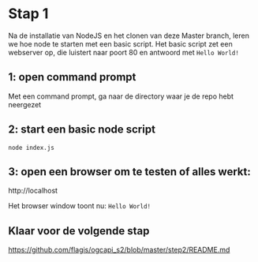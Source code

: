 # Stap 1

Na de installatie van NodeJS en het clonen van deze Master branch, leren we hoe node te starten met een basic script.
Het basic script zet een webserver op, die luistert naar poort 80 en antwoord met `Hello World!`

## 1: open command prompt
Met een command prompt, ga naar de directory waar je de repo hebt neergezet


## 2: start een basic node script
```
node index.js
```

## 3: open een browser om te testen of alles werkt:
http://localhost

Het browser window toont nu: `Hello World!`

## Klaar voor de volgende stap
https://github.com/flagis/ogcapi_s2/blob/master/step2/README.md
